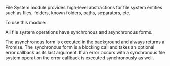 File System module provides high-level abstractions for file system entities 
such as files, folders, known folders, paths, separators, etc.

To use this module:

<snippet id='fs-create-require'/>

All file system operations have synchronous and asynchronous forms.

The asynchronous form is executed in the background and always returns a Promise. The synchronous form is a blocking call and takes an optional error callback as its last argument. If an error occurs with a synchronous file system operation the error callback is executed synchronously as well.
